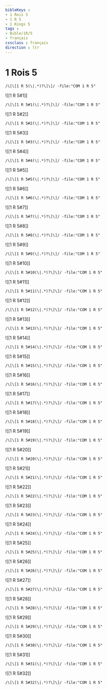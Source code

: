 ```yaml
---
bibleKeys : 
- 1 Rois 5
- 1 R 5
- 1 Kings 5
tags : 
- Bible/1R/5
- français
cssclass : français
direction : ltr
---
```


# 1 Rois 5

```query
/\[\[1 R 5(\|.*)?\]\]/ -file:"COM 1 R 5"
```



![[1 R 5#1]]

```query
/\[\[1 R 5#1(\|.*)?\]\]/ -file:"COM 1 R 5"
```

![[1 R 5#2]]

```query
/\[\[1 R 5#2(\|.*)?\]\]/ -file:"COM 1 R 5"
```

![[1 R 5#3]]

```query
/\[\[1 R 5#3(\|.*)?\]\]/ -file:"COM 1 R 5"
```

![[1 R 5#4]]

```query
/\[\[1 R 5#4(\|.*)?\]\]/ -file:"COM 1 R 5"
```

![[1 R 5#5]]

```query
/\[\[1 R 5#5(\|.*)?\]\]/ -file:"COM 1 R 5"
```

![[1 R 5#6]]

```query
/\[\[1 R 5#6(\|.*)?\]\]/ -file:"COM 1 R 5"
```

![[1 R 5#7]]

```query
/\[\[1 R 5#7(\|.*)?\]\]/ -file:"COM 1 R 5"
```

![[1 R 5#8]]

```query
/\[\[1 R 5#8(\|.*)?\]\]/ -file:"COM 1 R 5"
```

![[1 R 5#9]]

```query
/\[\[1 R 5#9(\|.*)?\]\]/ -file:"COM 1 R 5"
```

![[1 R 5#10]]

```query
/\[\[1 R 5#10(\|.*)?\]\]/ -file:"COM 1 R 5"
```

![[1 R 5#11]]

```query
/\[\[1 R 5#11(\|.*)?\]\]/ -file:"COM 1 R 5"
```

![[1 R 5#12]]

```query
/\[\[1 R 5#12(\|.*)?\]\]/ -file:"COM 1 R 5"
```

![[1 R 5#13]]

```query
/\[\[1 R 5#13(\|.*)?\]\]/ -file:"COM 1 R 5"
```

![[1 R 5#14]]

```query
/\[\[1 R 5#14(\|.*)?\]\]/ -file:"COM 1 R 5"
```

![[1 R 5#15]]

```query
/\[\[1 R 5#15(\|.*)?\]\]/ -file:"COM 1 R 5"
```

![[1 R 5#16]]

```query
/\[\[1 R 5#16(\|.*)?\]\]/ -file:"COM 1 R 5"
```

![[1 R 5#17]]

```query
/\[\[1 R 5#17(\|.*)?\]\]/ -file:"COM 1 R 5"
```

![[1 R 5#18]]

```query
/\[\[1 R 5#18(\|.*)?\]\]/ -file:"COM 1 R 5"
```

![[1 R 5#19]]

```query
/\[\[1 R 5#19(\|.*)?\]\]/ -file:"COM 1 R 5"
```

![[1 R 5#20]]

```query
/\[\[1 R 5#20(\|.*)?\]\]/ -file:"COM 1 R 5"
```

![[1 R 5#21]]

```query
/\[\[1 R 5#21(\|.*)?\]\]/ -file:"COM 1 R 5"
```

![[1 R 5#22]]

```query
/\[\[1 R 5#22(\|.*)?\]\]/ -file:"COM 1 R 5"
```

![[1 R 5#23]]

```query
/\[\[1 R 5#23(\|.*)?\]\]/ -file:"COM 1 R 5"
```

![[1 R 5#24]]

```query
/\[\[1 R 5#24(\|.*)?\]\]/ -file:"COM 1 R 5"
```

![[1 R 5#25]]

```query
/\[\[1 R 5#25(\|.*)?\]\]/ -file:"COM 1 R 5"
```

![[1 R 5#26]]

```query
/\[\[1 R 5#26(\|.*)?\]\]/ -file:"COM 1 R 5"
```

![[1 R 5#27]]

```query
/\[\[1 R 5#27(\|.*)?\]\]/ -file:"COM 1 R 5"
```

![[1 R 5#28]]

```query
/\[\[1 R 5#28(\|.*)?\]\]/ -file:"COM 1 R 5"
```

![[1 R 5#29]]

```query
/\[\[1 R 5#29(\|.*)?\]\]/ -file:"COM 1 R 5"
```

![[1 R 5#30]]

```query
/\[\[1 R 5#30(\|.*)?\]\]/ -file:"COM 1 R 5"
```

![[1 R 5#31]]

```query
/\[\[1 R 5#31(\|.*)?\]\]/ -file:"COM 1 R 5"
```

![[1 R 5#32]]

```query
/\[\[1 R 5#32(\|.*)?\]\]/ -file:"COM 1 R 5"
```

